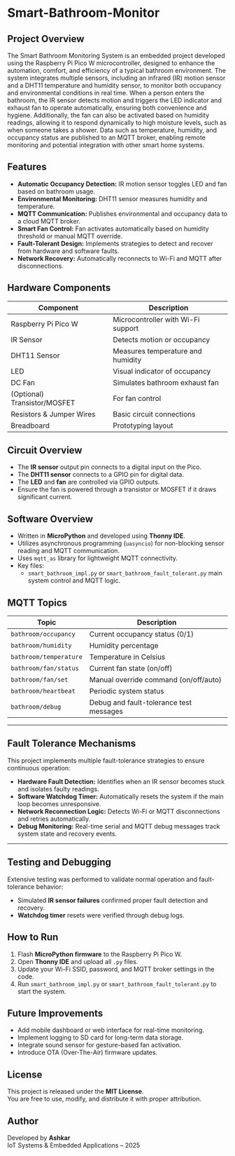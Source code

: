 # Smart-Bathroom-Monitor

## Project Overview
The Smart Bathroom Monitoring System is an embedded project developed using the Raspberry Pi Pico W microcontroller, designed to enhance the automation, comfort, and efficiency of a typical bathroom environment. The system integrates multiple sensors, including an infrared (IR) motion sensor and a DHT11 temperature and humidity sensor, to monitor both occupancy and environmental conditions in real time. When a person enters the bathroom, the IR sensor detects motion and triggers the LED indicator and exhaust fan to operate automatically, ensuring both convenience and hygiene. Additionally, the fan can also be activated based on humidity readings, allowing it to respond dynamically to high moisture levels, such as when someone takes a shower. Data such as temperature, humidity, and occupancy status are published to an MQTT broker, enabling remote monitoring and potential integration with other smart home systems.


## Features
- **Automatic Occupancy Detection:** IR motion sensor toggles LED and fan based on bathroom usage.
- **Environmental Monitoring:** DHT11 sensor measures humidity and temperature.
- **MQTT Communication:** Publishes environmental and occupancy data to a cloud MQTT broker.
- **Smart Fan Control:** Fan activates automatically based on humidity threshold or manual MQTT override.
- **Fault-Tolerant Design:** Implements strategies to detect and recover from hardware and software faults.
- **Network Recovery:** Automatically reconnects to Wi-Fi and MQTT after disconnections.


## Hardware Components
| Component | Description |
|------------|-------------|
| Raspberry Pi Pico W | Microcontroller with Wi-Fi support |
| IR Sensor | Detects motion or occupancy |
| DHT11 Sensor | Measures temperature and humidity |
| LED | Visual indicator of occupancy |
| DC Fan | Simulates bathroom exhaust fan |
| (Optional) Transistor/MOSFET | For fan control |
| Resistors & Jumper Wires | Basic circuit connections |
| Breadboard | Prototyping layout |


## Circuit Overview
- The **IR sensor** output pin connects to a digital input on the Pico.
- The **DHT11 sensor** connects to a GPIO pin for digital data.
- The **LED** and **fan** are controlled via GPIO outputs.
- Ensure the fan is powered through a transistor or MOSFET if it draws significant current.


## Software Overview
- Written in **MicroPython** and developed using **Thonny IDE**.
- Utilizes asynchronous programming (`uasyncio`) for non-blocking sensor reading and MQTT communication.
- Uses `mqtt_as` library for lightweight MQTT connectivity.
- Key files:
  - `smart_bathroom_impl.py` or `smart_bathroom_fault_tolerant.py` main system control and MQTT logic.


## MQTT Topics
| Topic | Description |
|--------|-------------|
| `bathroom/occupancy` | Current occupancy status (0/1) |
| `bathroom/humidity` | Humidity percentage |
| `bathroom/temperature` | Temperature in Celsius |
| `bathroom/fan/status` | Current fan state (on/off) |
| `bathroom/fan/set` | Manual override command (on/off/auto) |
| `bathroom/heartbeat` | Periodic system status |
| `bathroom/debug` | Debug and fault-tolerance test messages |

---

## Fault Tolerance Mechanisms
This project implements multiple fault-tolerance strategies to ensure continuous operation:
- **Hardware Fault Detection:** Identifies when an IR sensor becomes stuck and isolates faulty readings.
- **Software Watchdog Timer:** Automatically resets the system if the main loop becomes unresponsive.
- **Network Reconnection Logic:** Detects Wi-Fi or MQTT disconnections and retries automatically.
- **Debug Monitoring:** Real-time serial and MQTT debug messages track system state and recovery events.

---

## Testing and Debugging
Extensive testing was performed to validate normal operation and fault-tolerance behavior:
- Simulated **IR sensor failures** confirmed proper fault detection and recovery.
- **Watchdog timer** resets were verified through debug logs.


## How to Run
1. Flash **MicroPython firmware** to the Raspberry Pi Pico W.
2. Open **Thonny IDE** and upload all `.py` files.
3. Update your Wi-Fi SSID, password, and MQTT broker settings in the code.
4. Run `smart_bathroom_impl.py` or `smart_bathroom_fault_tolerant.py` to start the system.


## Future Improvements
- Add mobile dashboard or web interface for real-time monitoring.
- Implement logging to SD card for long-term data storage.
- Integrate sound sensor for gesture-based fan activation.
- Introduce OTA (Over-The-Air) firmware updates.


## License
This project is released under the **MIT License**.  
You are free to use, modify, and distribute it with proper attribution.


## Author
Developed by **Ashkar**  
IoT Systems & Embedded Applications – 2025



